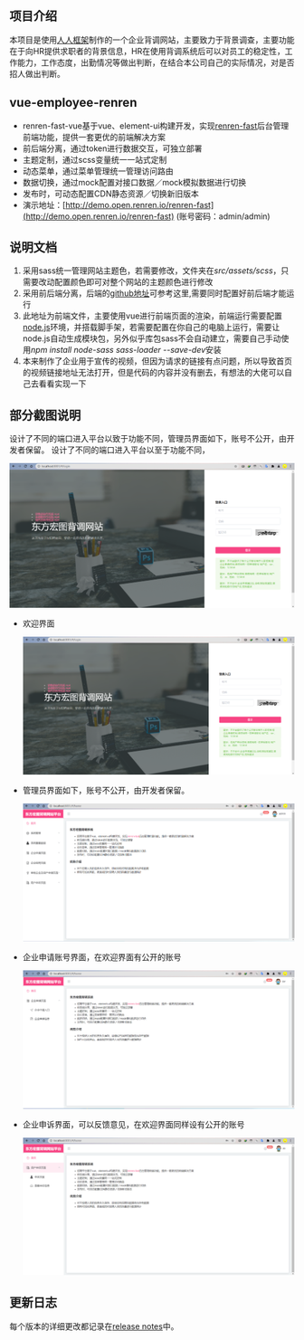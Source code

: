 ## 项目介绍

本项目是使用[人人框架](https://github.com/renrenio/renren-fast-vue)制作的一个企业背调网站，主要致力于背景调查，主要功能在于向HR提供求职者的背景信息，HR在使用背调系统后可以对员工的稳定性，工作能力，工作态度，出勤情况等做出判断，在结合本公司自己的实际情况，对是否招人做出判断。

## vue-employee-renren

- renren-fast-vue基于vue、element-ui构建开发，实现[renren-fast](https://gitee.com/renrenio/renren-fast)后台管理前端功能，提供一套更优的前端解决方案
- 前后端分离，通过token进行数据交互，可独立部署
- 主题定制，通过scss变量统一一站式定制
- 动态菜单，通过菜单管理统一管理访问路由
- 数据切换，通过mock配置对接口数据／mock模拟数据进行切换
- 发布时，可动态配置CDN静态资源／切换新旧版本
- 演示地址：[http://demo.open.renren.io/renren-fast](http://demo.open.renren.io/renren-fast) (账号密码：admin/admin)


## 说明文档
1. 采用sass统一管理网站主题色，若需要修改，文件夹在*src/assets/scss*，只需要改动配置颜色即可对整个网站的主题颜色进行修改
2. 采用前后端分离，后端的[github地址]()可参考这里,需要同时配置好前后端才能运行
3. 此地址为前端文件，主要使用vue进行前端页面的渲染，前端运行需要配置[node.js](https://nodejs.org/en/)环境，并搭载脚手架，若需要配置在你自己的电脑上运行，需要让node.js自动生成模块包，另外似乎库包sass不会自动建立，需要自己手动使用*npm install node-sass sass-loader --save-dev*安装
4. 本来制作了企业用于宣传的视频，但因为请求的链接有点问题，所以导致首页的视频链接地址无法打开，但是代码的内容并没有删去，有想法的大佬可以自己去看看实现一下

## 部分截图说明

设计了不同的端口进入平台以致于功能不同，管理员界面如下，账号不公开，由开发者保留。
设计了不同的端口进入平台以至于功能不同，

![img](https://github.com/Yproud/vue-employee-renren/blob/main/screen-shot/photo1.png)
- 欢迎界面

  ![img](https://github.com/Yproud/vue-employee-renren/blob/main/screen-shot/photo1.png)

- 管理员界面如下，账号不公开，由开发者保留。

  ![img](https://github.com/Yproud/vue-employee-renren/blob/main/screen-shot/photo2.png)

- 企业申请账号界面，在欢迎界面有公开的账号

  ![img](https://github.com/Yproud/vue-employee-renren/blob/main/screen-shot/photo3.png)

- 企业申诉界面，可以反馈意见，在欢迎界面同样设有公开的账号

  ![img](https://github.com/Yproud/vue-employee-renren/blob/main/screen-shot/photo4.png)

## 更新日志

每个版本的详细更改都记录在[release notes](https://github.com/renrenio/renren-fast-vue/releases)中。
